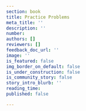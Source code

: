 ```yaml
---
section: book
title: Practice Problems
meta_title: ''
description: ''
number: 
authors: []
reviewers: []
feedback_doc_url: ''
image: ''
is_featured: false
img_border_on_default: false
is_under_construction: false
is_community_story: false
story_intro_blurb: ''
reading_time: 
published: false

---
```

<sqlbox
answer='SELECT * FROM albums;'
hint='Try using SELECT *'
correct_message='Correct! SELECT * can be used to return all of the columns from any table you have access to.'></sqlbox>